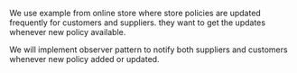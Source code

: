 We use example from online store where store policies are updated frequently for customers and suppliers. they want to get the updates whenever new policy available.

We will implement observer pattern to notify both suppliers and customers whenever new policy added or updated.
